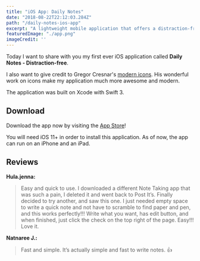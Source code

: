 ```yaml
---
title: "iOS App: Daily Notes"
date: "2018-08-22T22:12:03.284Z"
path: "/daily-notes-ios-app"
excerpt: "A lightweight mobile application that offers a distraction-free writing interface for note taking. The app displays text in plain text formatting."
featuredImage: "./app.png"
imageCredit: ''
---
```


Today I want to share with you my first ever iOS application called **Daily Notes - Distraction-free**.

I also want to give credit to Gregor Cresnar's [modern icons](https://www.flaticon.com/packs/interface-icon-assets). His wonderful work on icons make my application much more awesome and modern.

The application was built on Xcode with Swift 3.


## Download

Download the app now by visiting the [App Store](https://itunes.apple.com/us/app/daily-notes-distraction-free/id1299564920)!

You will need iOS 11+ in order to install this application. As of now, the app can run on an iPhone and an iPad.

## Reviews

**Hula.jenna:** 

> Easy and quick to use. I downloaded a different Note Taking app that was such a pain, I deleted it and went back to Post It’s. Finally decided to try another, and saw this one. I just needed empty space to write a quick note and not have to scramble to find paper and pen, and this works perfectly!!! Write what you want, has edit button, and when finished, just click the check on the top right of the page. Easy!!! Love it.

**Natnaree J.:**

> Fast and simple. It’s actually simple and fast to write notes. 👍